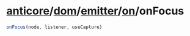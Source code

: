# [anticore](../../../../#reference)/[dom](../../../#reference)/[emitter](../../#reference)/[on](../#reference)/<a name="reference">onFocus</a>

```js
onFocus(node, listener, useCapture)
```